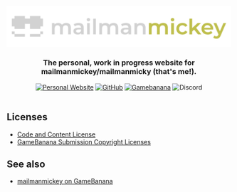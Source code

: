![Logo](global_assets/img/logo.png)

<div align="center">


### The personal, <b>work in progress</b> website for mailmanmickey/mailmanmicky (that's me!).

[![Personal Website](https://img.shields.io/badge/mailmanmicky.github.io-bf4d4d?style=for-the-badge)](https://mailmanmicky.github.io/)
[![GitHub](https://img.shields.io/badge/-GitHub-161B22?style=for-the-badge)](https://github.com/mailmanmicky)
[![Gamebanana](https://img.shields.io/badge/-GameBanana-FFE033?style=for-the-badge)](https://gamebanana.com/members/1734849)
![Discord](https://img.shields.io/badge/mailmanmickey%234800-%235865F2?style=for-the-badge) 
<br><br>

</div>

## Licenses
- [Code and Content License](https://github.com/mailmanmicky/mailmanmicky.github.io/blob/main/License.md)
- [GameBanana Submission Copyright Licenses ](mailmanmicky.github.io/copyright/license.html)

## See also
- [mailmanmickey on GameBanana](https://gamebanana.com/members/1734849)
